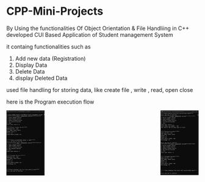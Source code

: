 # CPP-Mini-Projects

By Using the functionalities Of Object Orientation & File Handliing in C++
developed CUI Based Application of Student management System 

it containg functionalities such as

1) Add new data (Registration)
2) Display Data
3) Delete Data
4) display Deleted Data 

used file handling for storing data,
like create file , write , read, open close

here is the Program execution flow
<br>
<div>
<img align="left" width="100" src="Execution_IMG/img_1.png">
<img align="right" width="100" src="Execution_IMG/img_2.png">
</div>
